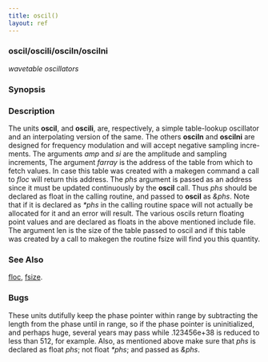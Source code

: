```yaml
---
title: oscil()
layout: ref
---
```


### oscil/oscili/osciln/oscilni

*wavetable oscillators*  
  

### Synopsis

### Description

The units **oscil**, and **oscili**, are, respectively, a simple
table-lookup oscillator and an interpolating version of the same. The
others **osciln** and **oscilni** are designed for frequency modulation
and will accept negative sampling incre- ments. The arguments *amp* and
*si* are the amplitude and sampling increments, The argument *farray* is
the address of the table from which to fetch values. In case this table
was created with a makegen command a call to *floc* will return this
address. The *phs* argument is passed as an address since it must be
updated continuously by the **oscil** call. Thus *phs* should be
declared as float in the calling routine, and passed to **oscil** as
*\&phs*. Note that if it is declared as *\*phs* in the calling routine
space will not actually be allocated for it and an error will result.
The various oscils return floating point values and are declared as
floats in the above mentioned include file. The argument len is the size
of the table passed to oscil and if this table was created by a call to
makegen the routine fsize will find you this quantity.

### See Also

[floc](floc.html), [fsize](fsize.html).

### Bugs

These units dutifully keep the phase pointer within range by subtracting
the length from the phase until in range, so if the phase pointer is
uninitialized, and perhaps huge, several years may pass while
.123456e+38 is reduced to less than 512, for example. Also, as mentioned
above make sure that *phs* is declared as float *phs*; not float
*\*phs*; and passed as *\&phs*.
